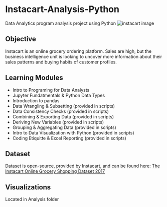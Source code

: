 # Instacart-Analysis-Python
Data Analytics program analysis project using Python
![instacart image]("C:\Users\miche\OneDrive\Pictures\instacart.png")
## Objective
Instacart is an online grocery ordering platform. Sales are high, but the business intelligence unit is looking to uncover more information about their sales patterns and buying habits of customer profiles.
## Learning Modules
- Intro to Programing for Data Analysts
- Jupyter Fundatmentals & Python Data Types
- Introduction to pandas
- Data Wrangling & Subsetting (provided in scripts)
- Data Consistency Checks (provided in scripts)
- Combining & Exporting Data (provided in scripts)
- Deriving New Variables (provided in scripts)
- Grouping & Aggregating Data (provided in scripts)
- Intro to Data Visualization with Python (provided in scripts)
- Coding Etiquitte & Excel Reporting (provided in scripts)
## Dataset
Dataset is open-source, provided by Instacart, and can be found here: [The Instacart Online Grocery Shopping Dataset 2017](https://s3.amazonaws.com/coach-courses-us/public/courses/data-immersion/A4/A4_Data_Assets/customers.zip) 
## Visualizations
Located in Analysis folder
